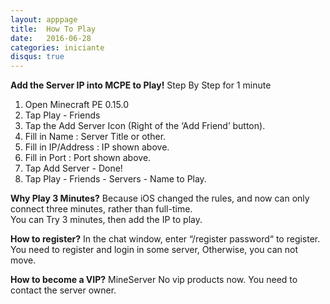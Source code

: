 ```yaml
---
layout: apppage
title:  How To Play
date:   2016-06-28
categories: iniciante
disqus: true
---
```

**Add the Server IP into MCPE to Play!**
Step By Step for 1 minute  
1. Open Minecraft PE 0.15.0  
2. Tap Play - Friends  
3. Tap the Add Server Icon (Right of the ‘Add Friend’ button).  
4. Fill in Name : Server Title or other.  
5. Fill in IP/Address : IP shown above.  
6. Fill in Port : Port shown above.  
7. Tap Add Server - Done!  
8. Tap Play - Friends - Servers - Name to Play.  

**Why Play 3 Minutes?**
Because iOS changed the rules, and now can only connect three minutes, rather than full-time.  
You can Try 3 minutes, then add the IP to play.

**How to register?**
In the chat window, enter “/register password“ to register.  
You need to register and login in some server, Otherwise, you can not move.  

**How to become a VIP?**
MineServer No vip products now. You need to contact the server owner.
